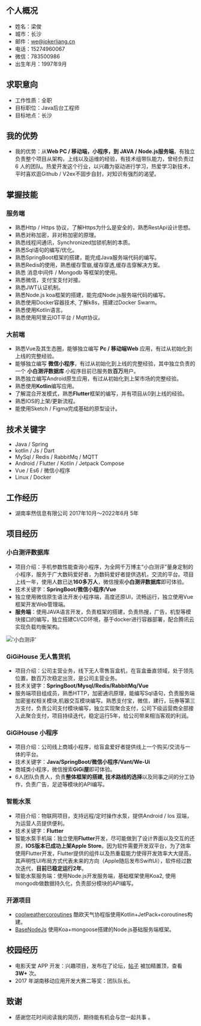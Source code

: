 ## 个人概况 ##
- 姓名：梁俊
- 城市：长沙
- 邮件：we@jokerliang.cn
- 电话：15274960067
- 微信：783500986
- 出生年月：1997年9月

## 求职意向 ##
- 工作性质：全职
- 目标职位：Java后台工程师
- 目标地点：长沙

## 我的优势 ##
- 我的优势：从**Web PC / 移动端，小程序，到 JAVA / Node.js服务端**，有独立负责整个项目从架构，上线以及运维的经验，有技术组带队能力，曾经负责过 6 人的团队。热爱开发这个行业，以兴趣为驱动进行学习，热爱学习新技术，平时喜欢逛Github / V2ex不固步自封，对知识有强烈的渴望。

## 掌握技能 ##

### 服务端 ###
- 熟悉Http / Https 协议，了解Https为什么是安全的，熟悉RestApi设计思想。
- 熟悉对称加密，非对称加密的原理。
- 熟悉线程间通讯，Synchronized加锁机制的本质。
- 熟悉Sql语句的编写/优化。
- 熟悉SpringBoot框架的搭建，能完成Java服务端代码的编写。
- 熟悉Redis的使用，熟悉缓存雪崩,缓存穿透,缓存击穿解决方案。
- 熟悉 消息中间件 / Mongodb 等框架的使用。
- 熟悉微信，支付宝支付对接。
- 熟悉JWT认证机制。
- 熟悉Node.js koa框架的搭建，能完成Node.js服务端代码的编写。
- 熟悉使用Docker容器技术, 了解k8s，搭建过Docker Swarm。
- 熟悉使用Kotlin语言。
- 熟悉使用阿里云IOT平台 / Mqtt协议。

### 大前端 ###
- 熟悉Vue及其生态圈，能够独立编写 **Pc / 移动端Web** 应用，有过从初始化到上线的完整经验。
- 能够独立编写 **微信小程序**，有过从初始化到上线的完整经验，其中独立负责的一个 **小白测评数据库** 小程序目前已服务数**百万**用户。
- 熟悉独立编写Android原生应用，有过从初始化到上架市场的完整经验。
- 熟悉使用**Kotlin**编写应用。
- 了解混合开发模式，熟悉**Flutter**框架的编写，并有项目从0到上线的经验。
- 熟悉IOS的上架/更新流程。
- 能使用Sketch / Figma完成基础的原型设计。

## 技术关键字 ##
- Java / Spring
- kotlin / Js / Dart
- MySql / Redis / RabbitMq / MQTT
- Android / Flutter / Kotlin / Jetpack Compose
- Vue / Es6 / 微信小程序
- Linux / Docker

## 工作经历 ##
- 湖南率然信息有限公司 2017年10月～2022年6月    5年
  
## 项目经历 ##
### 小白测评数据库 ###
- 项目介绍：手机参数性能查询小程序，为全网千万博主“小白测评”量身定制的小程序，服务于广大数码爱好者，为数码爱好者提供选机，交流的平台。项目上线一年，使用人数已达**160多万人**，微信搜索**小白测评数据库**即可体验。
- 技术关键字：**SpringBoot/微信小程序/Vue**
- 独立使用微信原生语法开发小程序端，高度还原UI，流畅运行，独立使用Vue框架开发Web管理端。
- **服务端**：使用JAVA语言开发，负责框架的搭建，负责热搜，广告，机型等模块接口的编写，独立搭建CI/CD环境，基于docker进行容器部署，配合腾讯云实现负载均衡架构。
  
![‘小白测评’](https://joker-1252288448.cos.ap-nanjing.myqcloud.com/xiaobai_mini_app.jpg)

### GiGiHouse 无人售货机 ###
- 项目介绍：公司主营业务，线下无人零售盲盒机，在盲盒垂直领域，处于领先位置，数百万次稳定出货，是公司主营业务。
- 技术关键字：**SpringBoot/Mysql/Redis/RabbitMq/Vue**
- 服务端项目组成员，熟悉HTTP，加密通讯原理，能编写Sql语句，负责服务端加密鉴权相关模块,机器交互模块编写。熟悉支付宝，微信，建行，玩券等第三方支付，负责公司支付模块编写，独立实现聚合支付，公司下级运营商全部接入此聚合支付，项目持续迭代，稳定运行5年，给公司带来相当客观的利润。

### GiGiHouse 小程序 ###
- 项目介绍：公司线上商城小程序，给盲盒爱好者提供线上一个购买/交流与一体的平台。
- 技术关键字：**Java/SpringBoot/微信小程序/Vant/We-Ui**
- 商城类小程序，微信搜索**GiGi屋**即可体验。
- 6人团队负责人，负责**整体框架的搭建, 技术路线的选择**以及同事之间的分工协作，负责广告，足迹等模块的API编写。

### 智能水泵 ###
- 项目介绍：物联网项目，支持远程/定时操作水泵，提供Android / Ios 双端，为运营人员提供便利。
- 技术关键字：**Flutter**
- 智能水泵手机端：独立使用**Flutter**开发，尽可能做到了设计界面以及交互的还原，**IOS版本已成功上架Apple Store**。因为软件需要开发双平台，为了效率使用Flutter开发，Flutter提供的组件以及热重载能力使得开发效率大大提高，其声明性UI布局方式代表未来的方向（Apple随后发布SwiftUi），软件经过数次迭代，**目前已稳定运行2年**。
- 智能水泵服务端：使用Node.js开发服务端，基础框架使用Koa2, 使用mongodb做数据持久化，负责部分模块的API编写。

### 开源项目 ###
- [coolweathercoroutines](https://github.com/LoverJoker/coolweathercoroutines) 酷欧天气协程版使用Kotlin+JetPack+coroutines构建。
- [BaseNodeJs](https://github.com/LoverJoker/BaseNodeJs) 使用Koa+mongoose搭建的Node.js基础服务端框架。


## 校园经历 ##
- 电影天堂 APP 开发：兴趣项目，发布在了论坛，[帖子](https://www.52pojie.cn/thread-591278-1-1.html) 被加精置顶，查看 **3W+** 次。
- 2017 年湖南移动应用开发大赛二等奖：团队队长。

## 致谢 ##
- 感谢您花时间阅读我的简历，期待能有机会与您一起共事 。
